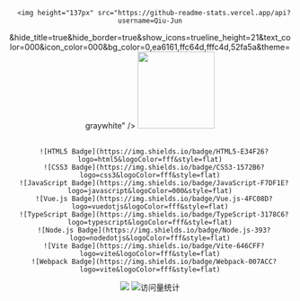 <div align="center">
   <!-- 参考https://github.com/anuraghazra/github-readme-stats => https://github-readme-stats-git-masterrstaa-rickstaa.vercel.app -->

   <!-- GitHub 数据统计 -->
   <p align="center">

      <img height="137px" src="https://github-readme-stats.vercel.app/api?username=Qiu-Jun
&hide_title=true&hide_border=true&show_icons=trueline_height=21&text_color=000&icon_color=000&bg_color=0,ea6161,ffc64d,fffc4d,52fa5a&theme=graywhite" />
      <img height="137px" src="https://github-readme-stats.vercel.app/api/top-langs/?username=Qiu-Jun
&hide_title=true&hide_border=true&layout=compact&langs_count=6&text_color=000&icon_color=fff&bg_color=0,52fa5a,4dfcff,c64dff&theme=graywhite" /><br><br>

   </p>

   <p align="center">

      ![HTML5 Badge](https://img.shields.io/badge/HTML5-E34F26?logo=html5&logoColor=fff&style=flat)
      ![CSS3 Badge](https://img.shields.io/badge/CSS3-1572B6?logo=css3&logoColor=fff&style=flat)
      ![JavaScript Badge](https://img.shields.io/badge/JavaScript-F7DF1E?logo=javascript&logoColor=000&style=flat)
      ![Vue.js Badge](https://img.shields.io/badge/Vue.js-4FC08D?logo=vuedotjs&logoColor=fff&style=flat)
      ![TypeScript Badge](https://img.shields.io/badge/TypeScript-3178C6?logo=typescript&logoColor=fff&style=flat)
      ![Node.js Badge](https://img.shields.io/badge/Node.js-393?logo=nodedotjs&logoColor=fff&style=flat)
      ![Vite Badge](https://img.shields.io/badge/Vite-646CFF?logo=vite&logoColor=fff&style=flat)
      ![Webpack Badge](https://img.shields.io/badge/Webpack-007ACC?logo=vite&logoColor=fff&style=flat)

   </p>
   
   <p align="center">
      <a href="https://juneqiu.gitee.io/blog_build"><img src="https://img.shields.io/badge/Website-博客-blue" /></a>
      <img src="https://komarev.com/ghpvc/?username=Qiu-Jun&label=Views&color=0e75b6&style=flat" alt="访问量统计" />
   </p>
                                          
</div>
